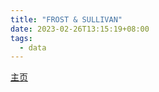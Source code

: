 ```yaml
---
title: "FROST & SULLIVAN"
date: 2023-02-26T13:15:19+08:00
tags:
  - data
---
```


[主页](https://www.frost.com/)

